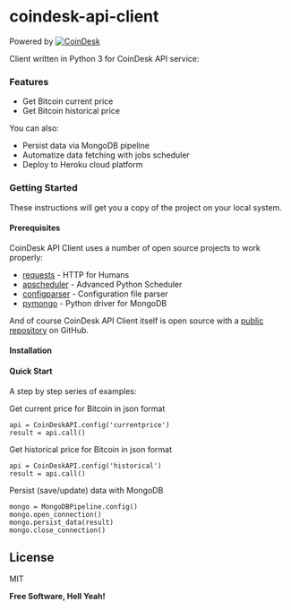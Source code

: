 # coindesk-api-client

Powered by [![CoinDesk]()](https://www.coindesk.com/api/)

Client written in Python 3 for CoinDesk API service:

### Features

  - Get Bitcoin current price
  - Get Bitcoin historical price

You can also:

  - Persist data via MongoDB pipeline
  - Automatize data fetching with jobs scheduler
  - Deploy to Heroku cloud platform

### Getting Started

These instructions will get you a copy of the project on your local system.

#### Prerequisites

CoinDesk API Client uses a number of open source projects to work properly:

* [requests] - HTTP for Humans
* [apscheduler] - Advanced Python Scheduler
* [configparser] - Configuration file parser
* [pymongo] - Python driver for MongoDB

And of course CoinDesk API Client itself is open source with a [public repository][coindesk-api-client] on GitHub.

#### Installation

#### Quick Start

A step by step series of examples:

Get current price for Bitcoin in json format
```
api = CoinDeskAPI.config('currentprice')
result = api.call()
```

Get historical price for Bitcoin in json format
```
api = CoinDeskAPI.config('historical')
result = api.call()
```

Persist (save/update) data with MongoDB
```
mongo = MongoDBPipeline.config()
mongo.open_connection()
mongo.persist_data(result)
mongo.close_connection()
```

License
----

MIT


**Free Software, Hell Yeah!**

[//]: # (These are reference links used in the body of this note and get stripped out when the markdown processor does its job. There is no need to format nicely because it shouldn't be seen. Thanks SO - http://stackoverflow.com/questions/4823468/store-comments-in-markdown-syntax)

   [coindesk-api-client]: <https://github.com/sdediego/coindesk-api-client>
   [requests]: <https://github.com/requests/requests>
   [apscheduler]: <https://github.com/agronholm/apscheduler>
   [configparser]: <https://github.com/python/cpython/blob/3.5/Lib/configparser.py>
   [pymongo]: <https://github.com/mongodb/mongo-python-driver>
